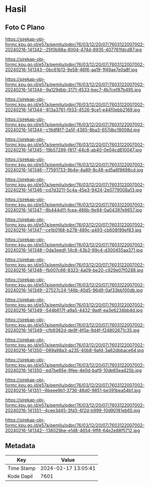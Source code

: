 # Hasil

## Foto C Plano

https://sirekap-obj-formc.kpu.go.id/e57a/pemilu/pdpr/76/03/12/20/07/7603122007002-20240216-141342--25f0b68a-8004-474d-8935-407761fdcd87.jpg

https://sirekap-obj-formc.kpu.go.id/e57a/pemilu/pdpr/76/03/12/20/07/7603122007002-20240216-141343--0bc61b13-9e58-46f6-aa19-1f49ae7e0a8f.jpg

https://sirekap-obj-formc.kpu.go.id/e57a/pemilu/pdpr/76/03/12/20/07/7603122007002-20240216-141344--9a129dbb-3171-4533-bec7-4b7cef87b495.jpg

https://sirekap-obj-formc.kpu.go.id/e57a/pemilu/pdpr/76/03/12/20/07/7603122007002-20240216-141344--813a3761-f933-4526-9ce1-e44f0ebb2169.jpg

https://sirekap-obj-formc.kpu.go.id/e57a/pemilu/pdpr/76/03/12/20/07/7603122007002-20240216-141344--c16df8f7-2a5f-4365-8ba3-657dbc18008d.jpg

https://sirekap-obj-formc.kpu.go.id/e57a/pemilu/pdpr/76/03/12/20/07/7603122007002-20240216-141345--19b57289-f817-44c8-ab40-0e04cd810047.jpg

https://sirekap-obj-formc.kpu.go.id/e57a/pemilu/pdpr/76/03/12/20/07/7603122007002-20240216-141346--77591733-9b4e-4a89-8c48-ed5a6f8698cd.jpg

https://sirekap-obj-formc.kpu.go.id/e57a/pemilu/pdpr/76/03/12/20/07/7603122007002-20240216-141346--cd7d3211-5c4a-45e3-9424-2e0779008a13.jpg

https://sirekap-obj-formc.kpu.go.id/e57a/pemilu/pdpr/76/03/12/20/07/7603122007002-20240216-141347--8b444d11-fcea-486b-9e94-0a04397e9657.jpg

https://sirekap-obj-formc.kpu.go.id/e57a/pemilu/pdpr/76/03/12/20/07/7603122007002-20240216-141347--ce1b0188-b278-489c-a493-cb608f89ef83.jpg

https://sirekap-obj-formc.kpu.go.id/e57a/pemilu/pdpr/76/03/12/20/07/7603122007002-20240216-141348--0da3eedf-14c8-43b3-89c4-d300455aa371.jpg

https://sirekap-obj-formc.kpu.go.id/e57a/pemilu/pdpr/76/03/12/20/07/7603122007002-20240216-141348--fb007c66-8323-4a09-be20-c929e07f0288.jpg

https://sirekap-obj-formc.kpu.go.id/e57a/pemilu/pdpr/76/03/12/20/07/7603122007002-20240216-141349--27527c24-146b-40d5-96d9-0af33bb100db.jpg

https://sirekap-obj-formc.kpu.go.id/e57a/pemilu/pdpr/76/03/12/20/07/7603122007002-20240216-141349--544b617f-a9a5-4432-9adf-ea3e6234bb4d.jpg

https://sirekap-obj-formc.kpu.go.id/e57a/pemilu/pdpr/76/03/12/20/07/7603122007002-20240216-141349--cfb9362d-de9f-4f0a-9d4f-f24802671c35.jpg

https://sirekap-obj-formc.kpu.go.id/e57a/pemilu/pdpr/76/03/12/20/07/7603122007002-20240216-141350--089a98a3-a235-40b8-9afd-3a62dbbace64.jpg

https://sirekap-obj-formc.kpu.go.id/e57a/pemilu/pdpr/76/03/12/20/07/7603122007002-20240216-141350--ed7be65e-9fee-4e0d-baf9-10de65ea425b.jpg

https://sirekap-obj-formc.kpu.go.id/e57a/pemilu/pdpr/76/03/12/20/07/7603122007002-20240216-141351--6beee9b1-3736-48d0-9851-be391bea54b1.jpg

https://sirekap-obj-formc.kpu.go.id/e57a/pemilu/pdpr/76/03/12/20/07/7603122007002-20240216-141351--4cee3d45-3fd3-4f2d-b999-10d90181eb65.jpg

https://sirekap-obj-formc.kpu.go.id/e57a/pemilu/pdpr/76/03/12/20/07/7603122007002-20240216-141342--138029be-e1d8-4654-9ff8-64e2e88f5712.jpg


## Metadata

| Key        | Value               |
| ---------- | ------------------- |
| Time Stamp | 2024-02-17 13:05:41 |
| Kode Dapil | 7601                |



